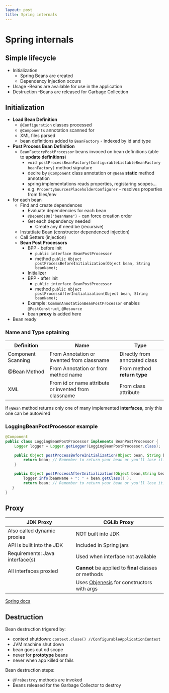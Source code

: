 ```yaml
---
layout: post
title: Spring internals
---
```

# Spring internals

## Simple lifecycle

- Initialization
  - Spring Beans are created
  - Dependency Injection occurs
- Usage
  -Beans are available for use in the application
- Destruction
  -Beans are released for Garbage Collection

## Initialization

- **Load Bean Definition**
  - `@Configuration` classes processed
  - `@Components` annotation scanned for
  - XML files parsed
  - bean definitions added to `BeanFactory` - indexed by id and type
- **Post Process Bean Definition**
  - `BeanFactoryPostProcessor` beans invoced on bean definitions (able to **update definitions**)
    - `void	postProcessBeanFactory(ConfigurableListableBeanFactory beanFactory)` method signature
    - declre by `@Component` class annotation or `@Bean` **static** method annotation
    - spring implementations reads properties, registaring scopes...
    - e.g. `PropertySourcesPlaceholderConfigurer` - resolves properties from files/env
- for each bean
  - Find and create dependences
    - Evaluate dependencies for each bean
    - `@DependsOn("beanName")` - can force creation order
    - Get each dependency needed
      - Create any if need be (recursive)
  - Instattiate Bean (constructor dependenced injection)
  - Call Setters (injection)
  - **Bean Post Processors**
    - BPP - before init
      - `public interface BeanPostProcessor`
      - method `public Object postProcessBeforeInitialization(Object bean, String beanName);`
    - Initializer
    - BPP - after init
      - `public interface BeanPostProcessor`
      - method `public Object postProcessAfterInitialization(Object bean, String beanName);`
    - Example: `CommonAnnotationBeanPostProcessor` enables `@PostConstruct`, `@Resource`
    - bean **proxy** is added here
- Bean ready

### Name and Type optaining

Definition | Name | Type
--- | --- | ---
Component Scanning | From Annotation or invented from classname | Directly from annotated class
@Bean Method | From Annotation or from method name | From method **return type**
XML | From id or name attribute or invented from classname | From class attribute

If `@Bean` method returns only one of many implemented **interfaces**, only this one can be autowired

### LoggingBeanPostProcessor example

```java
@Component
public class LoggingBeanPostProcessor implements BeanPostProcessor {
    Logger logger = Logger.getLogger(LoggingBeanPostProcessor.class);

    public Object postProcessBeforeInitialization(Object bean, String beanName) { 
        return bean; // Remember to return your bean or you'll lose it!
    }

    public Object postProcessAfterInitialization(Object bean,String beanName) { 
        logger.info(beanName + ": " + bean.getClass() );
        return bean; // Remember to return your bean or you'll lose it!
   }
}
```

## Proxy

JDK Proxy | CGLib Proxy
--- | ---
Also called dynamic proxies     | NOT built into JDK
API is built into the JDK       | Included in Spring jars
Requirements: Java interface(s) | Used when interface not available
All interfaces proxied          | **Cannot** be applied to **final** classes or methods
                                | Uses [Objenesis](http://objenesis.org/) for constructors with args

[Spring docs](https://docs.spring.io/spring/docs/current/spring-framework-reference/core.html#aop-pfb-proxy-types)

## Destruction

Bean destruction trigered by:

- context shutdown: `context.close() //ConfigurableApplicationContext`
- JVM machine shut down
- bean goes out od scope
- never for **prototype** beans
- never when app killed or fails

Bean destruction steps:

- `@PreDestroy` methods are invoked
- Beans released for the Garbage Collector to destroy


